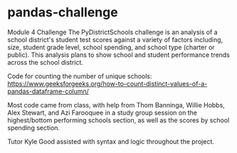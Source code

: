 # pandas-challenge
Module 4 Challenge
The PyDistrictSchools challenge is an analysis of a school district's student test scores against a variety of factors including, size, student grade level, school spending, and school type (charter or public). This analysis plans to show school and student performance trends across the school district. 


Code for counting the number of unique schools: https://www.geeksforgeeks.org/how-to-count-distinct-values-of-a-pandas-dataframe-column/

Most code came from class, with help from Thom Banninga, Willie Hobbs, Alex Stewart, and Azi Farooquee in a study group session on the highest/bottom performing schools section, as well as the scores by school spending section. 

Tutor Kyle Good assisted with syntax and logic throughout the project. 
